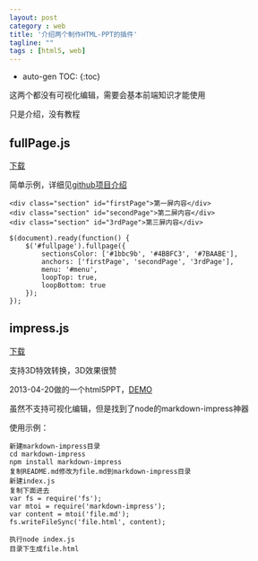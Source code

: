 ```yaml
---
layout: post
category : web
title: '介绍两个制作HTML-PPT的插件'
tagline: ""
tags : [html5, web]
---
```


* auto-gen TOC:
{:toc}

这两个都没有可视化编辑，需要会基本前端知识才能使用

只是介绍，没有教程

## fullPage.js

[下载](https://github.com/alvarotrigo/fullPage.js)

简单示例，详细见[github项目介绍](https://github.com/alvarotrigo/fullPage.js)

<!--break-->
	
	<div class="section" id="firstPage">第一屏内容</div>
	<div class="section" id="secondPage">第二屏内容</div>
	<div class="section" id="3rdPage">第三屏内容</div>

	$(document).ready(function() {
		$('#fullpage').fullpage({
			sectionsColor: ['#1bbc9b', '#4BBFC3', '#7BAABE'],
			anchors: ['firstPage', 'secondPage', '3rdPage'],
			menu: '#menu',
			loopTop: true,
			loopBottom: true
		});
	});

## impress.js

[下载](https://github.com/bartaz/impress.js)

支持3D特效转换，3D效果很赞

2013-04-20做的一个html5PPT，[DEMO](http://html5ppt.sinaapp.com/)

虽然不支持可视化编辑，但是找到了node的markdown-impress神器

使用示例：

	新建markdown-impress目录
	cd markdown-impress
	npm install markdown-impress
	复制README.md修改为file.md到markdown-impress目录
	新建index.js
	复制下面进去
	var fs = require('fs');
	var mtoi = require('markdown-impress');
	var content = mtoi('file.md');
	fs.writeFileSync('file.html', content);

	执行node index.js
	目录下生成file.html
